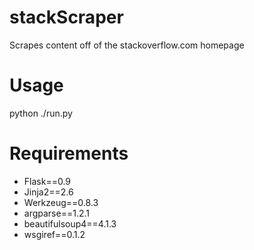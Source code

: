 stackScraper
============

Scrapes content off of the stackoverflow.com homepage

Usage
=====

python ./run.py

Requirements
============
- Flask==0.9
- Jinja2==2.6
- Werkzeug==0.8.3
- argparse==1.2.1
- beautifulsoup4==4.1.3
- wsgiref==0.1.2
